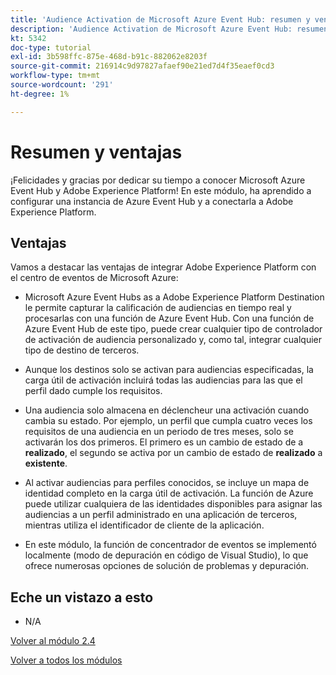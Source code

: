 ```yaml
---
title: 'Audience Activation de Microsoft Azure Event Hub: resumen y ventajas'
description: 'Audience Activation de Microsoft Azure Event Hub: resumen y ventajas'
kt: 5342
doc-type: tutorial
exl-id: 3b598ffc-875e-468d-b91c-882062e8203f
source-git-commit: 216914c9d97827afaef90e21ed7d4f35eaef0cd3
workflow-type: tm+mt
source-wordcount: '291'
ht-degree: 1%

---
```


# Resumen y ventajas

¡Felicidades y gracias por dedicar su tiempo a conocer Microsoft Azure Event Hub y Adobe Experience Platform!
En este módulo, ha aprendido a configurar una instancia de Azure Event Hub y a conectarla a Adobe Experience Platform.

## Ventajas

Vamos a destacar las ventajas de integrar Adobe Experience Platform con el centro de eventos de Microsoft Azure:

- Microsoft Azure Event Hubs as a Adobe Experience Platform Destination le permite capturar la calificación de audiencias en tiempo real y procesarlas con una función de Azure Event Hub. Con una función de Azure Event Hub de este tipo, puede crear cualquier tipo de controlador de activación de audiencia personalizado y, como tal, integrar cualquier tipo de destino de terceros.

- Aunque los destinos solo se activan para audiencias especificadas, la carga útil de activación incluirá todas las audiencias para las que el perfil dado cumple los requisitos.

- Una audiencia solo almacena en déclencheur una activación cuando cambia su estado. Por ejemplo, un perfil que cumpla cuatro veces los requisitos de una audiencia en un periodo de tres meses, solo se activarán los dos primeros. El primero es un cambio de estado de a **realizado**, el segundo se activa por un cambio de estado de **realizado** a **existente**.

- Al activar audiencias para perfiles conocidos, se incluye un mapa de identidad completo en la carga útil de activación. La función de Azure puede utilizar cualquiera de las identidades disponibles para asignar las audiencias a un perfil administrado en una aplicación de terceros, mientras utiliza el identificador de cliente de la aplicación.

- En este módulo, la función de concentrador de eventos se implementó localmente (modo de depuración en código de Visual Studio), lo que ofrece numerosas opciones de solución de problemas y depuración.

## Eche un vistazo a esto

- N/A

[Volver al módulo 2.4](./segment-activation-microsoft-azure-eventhub.md)

[Volver a todos los módulos](./../../../overview.md)
